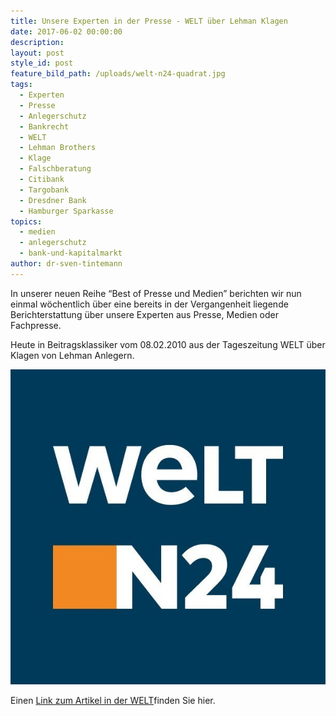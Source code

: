 ```yaml
---
title: Unsere Experten in der Presse - WELT über Lehman Klagen
date: 2017-06-02 00:00:00
description:
layout: post
style_id: post
feature_bild_path: /uploads/welt-n24-quadrat.jpg
tags:
  - Experten
  - Presse
  - Anlegerschutz
  - Bankrecht
  - WELT
  - Lehman Brothers
  - Klage
  - Falschberatung
  - Citibank
  - Targobank
  - Dresdner Bank
  - Hamburger Sparkasse
topics:
  - medien
  - anlegerschutz
  - bank-und-kapitalmarkt
author: dr-sven-tintemann
---
```



In unserer neuen Reihe “Best of Presse und Medien” berichten wir nun einmal w&ouml;chentlich &uuml;ber eine bereits in der Vergangenheit liegende Berichterstattung &uuml;ber unsere Experten aus Presse, Medien oder Fachpresse.

Heute in Beitragsklassiker vom 08.02.2010 aus der Tageszeitung WELT &uuml;ber Klagen von Lehman Anlegern.

[![WELT N24 Logo - Fremde Marke](/uploads/versions/welt-n24-quadrat---x----600-600x---.jpg)](https://www.welt.de/finanzen/article6300484/Deutsche-Lehman-Opfer-haben-eine-letzte-Chance.html)

Einen [Link zum Artikel in der WELT](https://www.welt.de/finanzen/article6300484/Deutsche-Lehman-Opfer-haben-eine-letzte-Chance.html)finden Sie hier.